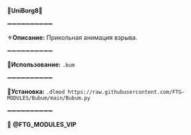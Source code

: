 **🌴UniBorg8🌴**

➖➖➖➖➖➖➖➖➖➖

⚜️**Описание:** Прикольная анимация взрыва. 

➖➖➖➖➖➖➖➖➖➖

📌**Использование:** `.bum`

➖➖➖➖➖➖➖➖➖➖

**🔗Установка:**
`.dlmod https://raw.githubusercontent.com/FTG-MODULES/Bubum/main/Bubum.py`

➖➖➖➖➖➖➖➖➖➖

💈 **@FTG_MODULES_VIP**
